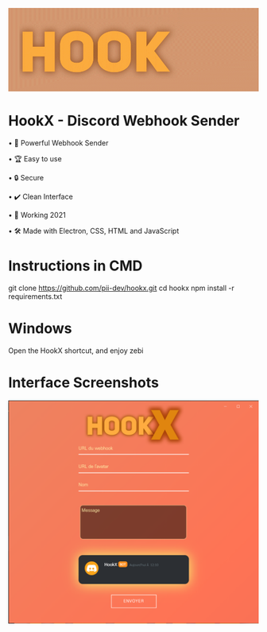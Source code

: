 ![alt text](https://github.com/pii-dev/hookx/blob/main/HookX/md/transparenthookx_2.gif "Logo Title Text 1")
# HookX - Discord Webhook Sender
• 🔌 Powerful Webhook Sender<br/>

• 🏆 Easy to use<br/>

• 🔒 Secure<br/>

• ✔️ Clean Interface<br/>

• 💎 Working 2021<br/>

• 🛠️ Made with Electron, CSS, HTML and JavaScript
<br/>

# Instructions in CMD

git clone https://github.com/pii-dev/hookx.git
cd hookx
npm install -r requirements.txt

# Windows
Open the HookX shortcut, and enjoy zebi
# Interface Screenshots
![alt text](https://github.com/pii-dev/hookx/blob/main/HookX/md/screenhookx.png "Logo Title Text 1")
